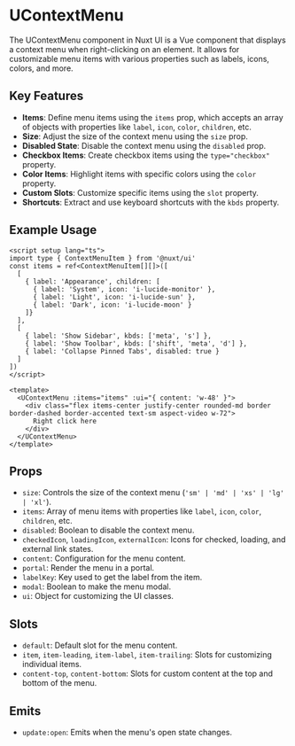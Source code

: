 # UContextMenu

The UContextMenu component in Nuxt UI is a Vue component that displays a context menu when right-clicking on an element. It allows for customizable menu items with various properties such as labels, icons, colors, and more.

## Key Features

- **Items**: Define menu items using the `items` prop, which accepts an array of objects with properties like `label`, `icon`, `color`, `children`, etc.
- **Size**: Adjust the size of the context menu using the `size` prop.
- **Disabled State**: Disable the context menu using the `disabled` prop.
- **Checkbox Items**: Create checkbox items using the `type="checkbox"` property.
- **Color Items**: Highlight items with specific colors using the `color` property.
- **Custom Slots**: Customize specific items using the `slot` property.
- **Shortcuts**: Extract and use keyboard shortcuts with the `kbds` property.

## Example Usage

```vue
<script setup lang="ts">
import type { ContextMenuItem } from '@nuxt/ui'
const items = ref<ContextMenuItem[][]>([
  [
    { label: 'Appearance', children: [
      { label: 'System', icon: 'i-lucide-monitor' },
      { label: 'Light', icon: 'i-lucide-sun' },
      { label: 'Dark', icon: 'i-lucide-moon' }
    ]}
  ],
  [
    { label: 'Show Sidebar', kbds: ['meta', 's'] },
    { label: 'Show Toolbar', kbds: ['shift', 'meta', 'd'] },
    { label: 'Collapse Pinned Tabs', disabled: true }
  ]
])
</script>

<template>
  <UContextMenu :items="items" :ui="{ content: 'w-48' }">
    <div class="flex items-center justify-center rounded-md border border-dashed border-accented text-sm aspect-video w-72">
      Right click here
    </div>
  </UContextMenu>
</template>
```

## Props

- `size`: Controls the size of the context menu (`'sm' | 'md' | 'xs' | 'lg' | 'xl'`).
- `items`: Array of menu items with properties like `label`, `icon`, `color`, `children`, etc.
- `disabled`: Boolean to disable the context menu.
- `checkedIcon`, `loadingIcon`, `externalIcon`: Icons for checked, loading, and external link states.
- `content`: Configuration for the menu content.
- `portal`: Render the menu in a portal.
- `labelKey`: Key used to get the label from the item.
- `modal`: Boolean to make the menu modal.
- `ui`: Object for customizing the UI classes.

## Slots

- `default`: Default slot for the menu content.
- `item`, `item-leading`, `item-label`, `item-trailing`: Slots for customizing individual items.
- `content-top`, `content-bottom`: Slots for custom content at the top and bottom of the menu.

## Emits

- `update:open`: Emits when the menu's open state changes.